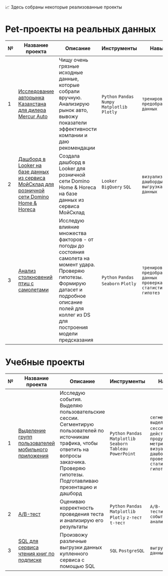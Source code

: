 📈 Здесь собраны некоторые реализованные проекты

# Pet-проекты на реальных данных
|№|Название проекта|Описание|Инструменты|Навыки|
|---|---|---|---|---|
|1|[Исследование авторынка Казахстана для дилера Mercur Auto](https://github.com/koroleva-e/portfolio/tree/main/Авторынок%20Казахстана)|Чищу очень грязные исходные данные, которые собрали вручную. Анализирую рынок авто, вывожу показатели эффективности компании и даю рекомендации|`Python` `Pandas` `Numpy` `Matplotlib` `Plotly`|`тренировка предобработки данных`|
|2|[Дашборд в Looker на базе данных из сервиса МойСклад для розничной сети Domino Home & Horeca](https://github.com/koroleva-e/portfolio/tree/main/Дашборд%20для%20Domino%20Home%20%26%20Horeca)|Создала дашборд в Looker для розничной сети Domino Home & Horeca на базе данных из сервиса МойСклад|`Looker` `BigQuery` `SQL`|`визуализация и дашборды` `выгрузка данных`|
|3|[Анализ столкновений птиц с самолетами](https://github.com/koroleva-e/portfolio/tree/main/Столкновения%20самолетов%20с%20птицами)|Исследую влияние множества факторов - от погоды до состояния самолета на момент удара. Проверяю гипотезы. Формирую датасет и подробное описание полей для коллег из DS для построения модели предсказания|`Python` `Pandas` `Seaborn` `Plotly`|`тренировка предобработки данных` `проверка статистических гипотез`|

# Учебные проекты

|№|Название проекта|Описание|Инструменты|Навыки|
|---|---|---|---|---|
|1|[Выделение групп пользователей мобильного приложения](https://github.com/koroleva-e/portfolio/tree/main/Выделение%20групп%20пользователей%20на%20основе%20поведения)|Исследую события. Выделяю пользовательские сессии. Сегментирую пользователей по источникам трафика, чтобы ответить на вопросы заказчика. Проверяю гипотезы. Подготавливаю презентацию и дашборд|`Python` `Pandas` `Matplotlib` `Seaborn` `Tableau` `PowerPoint`| `сегментация` `выделение сессий` `частота действий` `продуктовые метрики` `визуализация и дашборды` `проверка статистических гипотез`|
|2|[A/B-тест](https://github.com/koroleva-e/portfolio/tree/main/AB-тест)|Оцениваю корректность проведения теста и анализирую его результаты|`Python` `Pandas` `Matplotlib` `Plotly` `z-тест` `t-тест`|`A/B-тестирование` `событийная аналитика`|
|3|[SQL для сервиса чтения книг по подписке](https://github.com/koroleva-e/portfolio/tree/main/SQL)|Произвожу различные выгрузки данных купленного сервиса с помощью SQL|`SQL` `PostgreSQL`|`выгрузка данных`|
